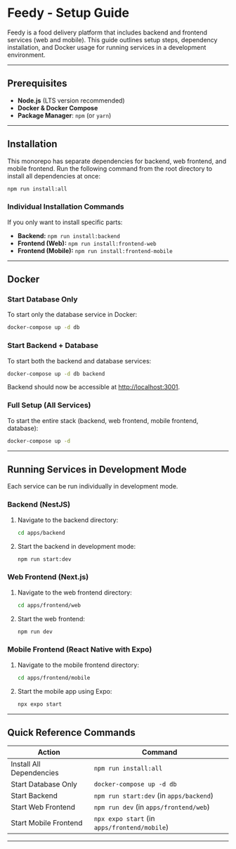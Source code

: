 # Feedy - Setup Guide

Feedy is a food delivery platform that includes backend and frontend services (web and mobile). This guide outlines setup steps, dependency installation, and Docker usage for running services in a development environment.

---

## Prerequisites

- **Node.js** (LTS version recommended)
- **Docker & Docker Compose**
- **Package Manager**: `npm` (or `yarn`)

---

## Installation

This monorepo has separate dependencies for backend, web frontend, and mobile frontend. Run the following command from the root directory to install all dependencies at once:

```bash
npm run install:all
```

### Individual Installation Commands

If you only want to install specific parts:

- **Backend:** `npm run install:backend`
- **Frontend (Web):** `npm run install:frontend-web`
- **Frontend (Mobile):** `npm run install:frontend-mobile`

---

## Docker

### Start Database Only

To start only the database service in Docker:

```bash
docker-compose up -d db
```

### Start Backend + Database

To start both the backend and database services:

```bash
docker-compose up -d db backend
```

Backend should now be accessible at [http://localhost:3001](http://localhost:3001).

### Full Setup (All Services)

To start the entire stack (backend, web frontend, mobile frontend, database):

```bash
docker-compose up -d
```

---

## Running Services in Development Mode

Each service can be run individually in development mode.

### Backend (NestJS)

1. Navigate to the backend directory:

    ```bash
    cd apps/backend
    ```

2. Start the backend in development mode:

    ```bash
    npm run start:dev
    ```

### Web Frontend (Next.js)

1. Navigate to the web frontend directory:

    ```bash
    cd apps/frontend/web
    ```

2. Start the web frontend:

    ```bash
    npm run dev
    ```

### Mobile Frontend (React Native with Expo)

1. Navigate to the mobile frontend directory:

    ```bash
    cd apps/frontend/mobile
    ```

2. Start the mobile app using Expo:

    ```bash
    npx expo start
    ```

---

## Quick Reference Commands

| Action                   | Command                                   |
|--------------------------|-------------------------------------------|
| Install All Dependencies | `npm run install:all`                     |
| Start Database Only      | `docker-compose up -d db`                 |
| Start Backend            | `npm run start:dev` (in `apps/backend`)   |
| Start Web Frontend       | `npm run dev` (in `apps/frontend/web`)    |
| Start Mobile Frontend    | `npx expo start` (in `apps/frontend/mobile`) |

--- 
